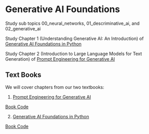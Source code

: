 # Generative AI Foundations

Study sub topics 00_neural_networks, 01_descriminative_ai, and 02_generative_ai

Study Chapter 1 (Understanding Generative AI: An Introduction) of [Generative AI Foundations in Python](https://www.amazon.com/Generative-Foundations-Python-techniques-challenges/dp/1835460828/ref=sr_1_6)

Study Chapter 2 (Introduction to Large Language Models for Text Generation) of [Prompt Engineering for Generative AI](https://www.oreilly.com/library/view/prompt-engineering-for/9781098153427/)

## Text Books

We will cover chapters from our two textbooks: 

1. [Prompt Engineering for Generative AI](https://www.oreilly.com/library/view/prompt-engineering-for/9781098153427/)

[Book Code](https://github.com/BrightPool/prompt-engineering-for-generative-ai-examples)

2. [Generative AI Foundations in Python](https://www.amazon.com/Generative-Foundations-Python-techniques-challenges/dp/1835460828/ref=sr_1_6)

[Book Code](https://github.com/PacktPublishing/Generative-AI-Foundations-in-Python)








